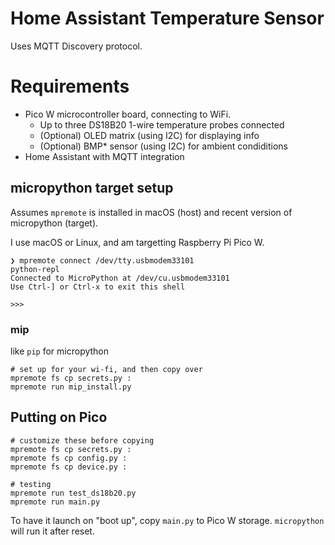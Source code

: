 # Home Assistant Temperature Sensor

Uses MQTT Discovery protocol.

# Requirements

 - Pico W microcontroller board, connecting to WiFi.
   - Up to three DS18B20 1-wire temperature probes connected
   - (Optional) OLED matrix (using I2C) for displaying info
   - (Optional) BMP* sensor (using I2C) for ambient condiditions
 - Home Assistant with MQTT integration


## micropython target setup

Assumes `mpremote` is installed in macOS (host) and recent version of micropython (target).

I use macOS or Linux, and am targetting Raspberry Pi Pico W.


```shell
❯ mpremote connect /dev/tty.usbmodem33101
python-repl
Connected to MicroPython at /dev/cu.usbmodem33101
Use Ctrl-] or Ctrl-x to exit this shell

>>>
```

### mip

like `pip` for micropython

```shell
# set up for your wi-fi, and then copy over
mpremote fs cp secrets.py :
mpremote run mip_install.py
```


## Putting on Pico


```shell
# customize these before copying
mpremote fs cp secrets.py :
mpremote fs cp config.py :
mpremote fs cp device.py :

# testing
mpremote run test_ds18b20.py
mpremote run main.py
```


To have it launch on "boot up", copy `main.py` to Pico W storage. `micropython` will run it after reset.
